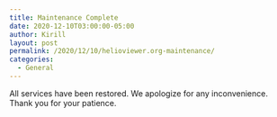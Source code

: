 ```yaml
---
title: Maintenance Complete
date: 2020-12-10T03:00:00-05:00
author: Kirill
layout: post
permalink: /2020/12/10/helioviewer.org-maintenance/
categories:
  - General
---
```

All services have been restored.
We apologize for any inconvenience.
Thank you for your patience.